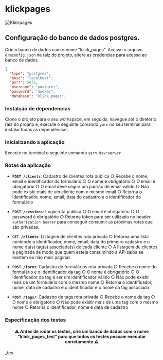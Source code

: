 # klickpages

<img alt="Klickpages" src="https://static-public.klickpages.com.br/uploads/media/file/1632609/klickpages.png" />

## Configuração do banco de dados postgres. 
Crie o banco de dados com o nome "klick_pages".
Acesse o arquivo `ormconfig.json` na raiz do projeto, altere as credencias para acesso ao banco de dados.
```json
{
  "type": "postgres",
  "host": "localhost",
  "port": 5432,
  "username": "postgres",
  "password": "docker",
  "database": "klick_pages",
````

### Instalção de dependencias 
Clone o projeto para o seu workspace, em seguida, navegue até o diretório raiz do projeto e, execute o seguinte comando `yarn` no seu terminal para instalar todas as dependências.

### Inicializando a aplicação
Execute no terminal o seguinte comando `yarn dev:server`

### Rotas da aplicação
- **`POST /clients`**: 
Cadastro de clientes rota publica
  ○ Recebe o nome, email e identificador do formulário
  ○ O nome é obrigatório
  ○ O email é obrigatório
  ○ O email deve seguir um padrão de email válido
  ○ Não pode existir mais de um cliente com o mesmo email
  ○ Retorna o identificador, nome, email, data do cadastro e o identificador do formulário

- **`POST /sessions`**:
Login rota publica
  ○ O email é obrigatório 
  ○ O password é obrigatório
  ○ Retorna token para ser utilizado no header `authorization bearer` para conseguir consumir as próximas rotas que são privadas.

- **`GET /clients`**: 
Listagem de clientes rota privada
  ○ Retorna uma lista contendo o identificador, nome, email, data do primeiro cadastro e o nome da(s) tag(s) associada(s) de cada cliente
  ○ A listagem de clientes é paginada de modo que quem esteja consumindo a API saiba se existem ou não mais páginas

- **`POST /forms`**: 
Cadastro de formulários rota privada
  ○ Recebe o nome do formulário e o identificador da tag
  ○ O nome é obrigatório
  ○ O identificador da tag é ser um identificador válido
  ○ Não pode existir mais de um formulário com o mesmo nome
  ○ Retorna o identificador, nome, data de cadastro e o identificador e o nome da tag associada

- **`POST /tags/`**: 
Cadastro de tags rota privada
  ○ Recebe o nome da tag
  ○ O nome é obrigatório
  ○ Não pode existir mais de uma tag com o mesmo nome
  ○ Retorna o identificador, nome e data de cadastro

### Específicação dos testes

<h4 align="center">
  ⚠️ Antes de rodar os testes, crie um banco de dados com o nome "klick_pages_test" para que todos os testes possam executar corretamente ⚠️
</h4>_tes
